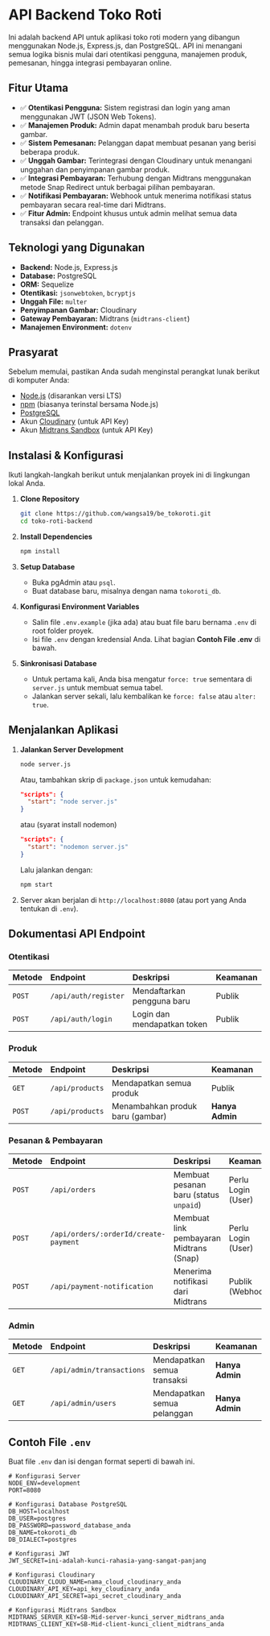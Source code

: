 # API Backend Toko Roti

Ini adalah backend API untuk aplikasi toko roti modern yang dibangun menggunakan Node.js, Express.js, dan PostgreSQL. API ini menangani semua logika bisnis mulai dari otentikasi pengguna, manajemen produk, pemesanan, hingga integrasi pembayaran online.

## Fitur Utama

  - ✅ **Otentikasi Pengguna:** Sistem registrasi dan login yang aman menggunakan JWT (JSON Web Tokens).
  - ✅ **Manajemen Produk:** Admin dapat menambah produk baru beserta gambar.
  - ✅ **Sistem Pemesanan:** Pelanggan dapat membuat pesanan yang berisi beberapa produk.
  - ✅ **Unggah Gambar:** Terintegrasi dengan Cloudinary untuk menangani unggahan dan penyimpanan gambar produk.
  - ✅ **Integrasi Pembayaran:** Terhubung dengan Midtrans menggunakan metode Snap Redirect untuk berbagai pilihan pembayaran.
  - ✅ **Notifikasi Pembayaran:** Webhook untuk menerima notifikasi status pembayaran secara real-time dari Midtrans.
  - ✅ **Fitur Admin:** Endpoint khusus untuk admin melihat semua data transaksi dan pelanggan.

## Teknologi yang Digunakan

  - **Backend:** Node.js, Express.js
  - **Database:** PostgreSQL
  - **ORM:** Sequelize
  - **Otentikasi:** `jsonwebtoken`, `bcryptjs`
  - **Unggah File:** `multer`
  - **Penyimpanan Gambar:** Cloudinary
  - **Gateway Pembayaran:** Midtrans (`midtrans-client`)
  - **Manajemen Environment:** `dotenv`

## Prasyarat

Sebelum memulai, pastikan Anda sudah menginstal perangkat lunak berikut di komputer Anda:

  - [Node.js](https://nodejs.org/) (disarankan versi LTS)
  - [npm](https://www.npmjs.com/) (biasanya terinstal bersama Node.js)
  - [PostgreSQL](https://www.postgresql.org/download/)
  - Akun [Cloudinary](https://cloudinary.com/users/register/free) (untuk API Key)
  - Akun [Midtrans Sandbox](https://www.google.com/search?q=https://sandbox.midtrans.com/) (untuk API Key)

## Instalasi & Konfigurasi

Ikuti langkah-langkah berikut untuk menjalankan proyek ini di lingkungan lokal Anda.

1.  **Clone Repository**

    ```bash
    git clone https://github.com/wangsa19/be_tokoroti.git
    cd toko-roti-backend
    ```

2.  **Install Dependencies**

    ```bash
    npm install
    ```

3.  **Setup Database**

      - Buka pgAdmin atau `psql`.
      - Buat database baru, misalnya dengan nama `tokoroti_db`.

4.  **Konfigurasi Environment Variables**

      - Salin file `.env.example` (jika ada) atau buat file baru bernama `.env` di root folder proyek.
      - Isi file `.env` dengan kredensial Anda. Lihat bagian **Contoh File .env** di bawah.

5.  **Sinkronisasi Database**

      - Untuk pertama kali, Anda bisa mengatur `force: true` sementara di `server.js` untuk membuat semua tabel.
      - Jalankan server sekali, lalu kembalikan ke `force: false` atau `alter: true`.

## Menjalankan Aplikasi

1.  **Jalankan Server Development**

    ```bash
    node server.js
    ```

    Atau, tambahkan skrip di `package.json` untuk kemudahan:

    ```json
    "scripts": {
      "start": "node server.js"
    }
    ```

    atau (syarat install nodemon)

    ```json
    "scripts": {
      "start": "nodemon server.js"
    }
    ```

    Lalu jalankan dengan:

    ```bash
    npm start
    ```

2.  Server akan berjalan di `http://localhost:8080` (atau port yang Anda tentukan di `.env`).

## Dokumentasi API Endpoint

### Otentikasi

| Metode | Endpoint             | Deskripsi                   | Keamanan |
| :----- | :------------------- | :-------------------------- | :------- |
| `POST` | `/api/auth/register` | Mendaftarkan pengguna baru  | Publik   |
| `POST` | `/api/auth/login`    | Login dan mendapatkan token | Publik   |

### Produk

| Metode | Endpoint        | Deskripsi                       | Keamanan         |
| :----- | :-------------- | :------------------------------ | :--------------- |
| `GET`  | `/api/products` | Mendapatkan semua produk        | Publik           |
| `POST` | `/api/products` | Menambahkan produk baru (gambar)| **Hanya Admin** |

### Pesanan & Pembayaran

| Metode | Endpoint                                | Deskripsi                                | Keamanan            |
| :----- | :-------------------------------------- | :--------------------------------------- | :------------------ |
| `POST` | `/api/orders`                           | Membuat pesanan baru (status `unpaid`) | Perlu Login (User)  |
| `POST` | `/api/orders/:orderId/create-payment`   | Membuat link pembayaran Midtrans (Snap)  | Perlu Login (User)  |
| `POST` | `/api/payment-notification`             | Menerima notifikasi dari Midtrans        | Publik (Webhook)    |

### Admin

| Metode | Endpoint                 | Deskripsi                   | Keamanan      |
| :----- | :----------------------- | :-------------------------- | :------------ |
| `GET`  | `/api/admin/transactions`| Mendapatkan semua transaksi | **Hanya Admin** |
| `GET`  | `/api/admin/users`       | Mendapatkan semua pelanggan | **Hanya Admin** |

## Contoh File `.env`

Buat file `.env` dan isi dengan format seperti di bawah ini.

```env
# Konfigurasi Server
NODE_ENV=development
PORT=8080

# Konfigurasi Database PostgreSQL
DB_HOST=localhost
DB_USER=postgres
DB_PASSWORD=password_database_anda
DB_NAME=tokoroti_db
DB_DIALECT=postgres

# Konfigurasi JWT
JWT_SECRET=ini-adalah-kunci-rahasia-yang-sangat-panjang

# Konfigurasi Cloudinary
CLOUDINARY_CLOUD_NAME=nama_cloud_cloudinary_anda
CLOUDINARY_API_KEY=api_key_cloudinary_anda
CLOUDINARY_API_SECRET=api_secret_cloudinary_anda

# Konfigurasi Midtrans Sandbox
MIDTRANS_SERVER_KEY=SB-Mid-server-kunci_server_midtrans_anda
MIDTRANS_CLIENT_KEY=SB-Mid-client-kunci_client_midtrans_anda
```